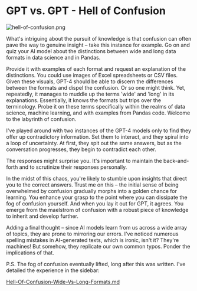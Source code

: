 # GPT vs. GPT - Hell of Confusion

![hell-of-confusion.png](images%2Fhell-of-confusion.png)

What's intriguing about the pursuit of knowledge is that confusion can often pave the way to genuine insight – take this instance for example. Go on and quiz your AI model about the distinctions between wide and long data formats in data science and in Pandas.

Provide it with examples of each format and request an explanation of the distinctions. You could use images of Excel spreadsheets or CSV files. Given these visuals, GPT-4 should be able to discern the differences between the formats and dispel the confusion. Or so one might think. Yet, repeatedly, it manages to muddle up the terms 'wide' and 'long' in its explanations. Essentially, it knows the formats but trips over the terminology. Probe it on these terms specifically within the realms of data science, machine learning, and with examples from Pandas code. Welcome to the labyrinth of confusion.

I've played around with two instances of the GPT-4 models only to find they offer up contradictory information. Set them to interact, and they spiral into a loop of uncertainty. At first, they spit out the same answers, but as the conversation progresses, they begin to contradict each other.

The responses might surprise you. It's important to maintain the back-and-forth and to scrutinize their responses personally.

In the midst of this chaos, you're likely to stumble upon insights that direct you to the correct answers. Trust me on this – the initial sense of being overwhelmed by confusion gradually morphs into a golden chance for learning. You enhance your grasp to the point where you can dissipate the fog of confusion yourself. And when you lay it out for GPT, it agrees. You emerge from the maelstrom of confusion with a robust piece of knowledge to inherit and develop further.

Adding a final thought – since AI models learn from us across a wide array of topics, they are prone to mirroring our errors. I've noticed numerous spelling mistakes in AI-generated texts, which is ironic, isn't it? They're machines! But somehow, they replicate our own common typos. Ponder the implications of that.

P.S. The fog of confusion eventually lifted, long after this was written. I've detailed the experience in the sidebar:

[Hell-Of-Confusion-Wide-Vs-Long-Formats.md](..%2F..%2Fbook%2Fsidebars%2Fhell-of-confusion-wide-vs-long-formats%2FHell-Of-Confusion-Wide-Vs-Long-Formats.md)